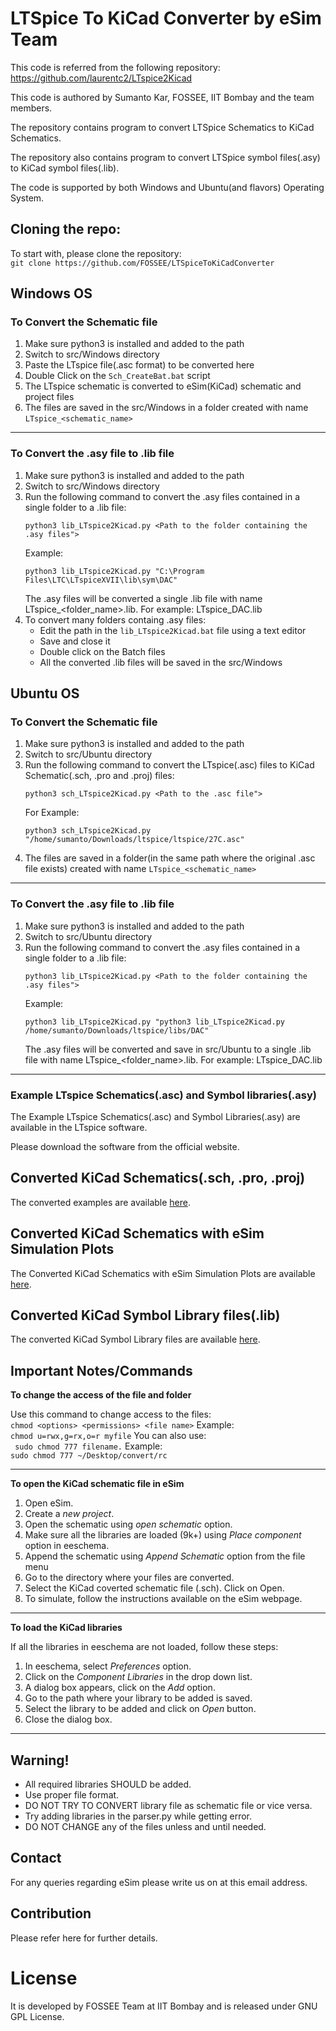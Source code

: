 # LTSpice To KiCad Converter by eSim Team

This code is referred from the following repository: https://github.com/laurentc2/LTspice2Kicad

This code is authored by Sumanto Kar, FOSSEE, IIT Bombay and the team members.

The repository contains program to convert LTSpice Schematics to KiCad Schematics.

The repository also contains program to convert LTSpice symbol files(.asy) to KiCad symbol files(.lib).

The code is supported by both Windows and Ubuntu(and flavors) Operating System.


## Cloning the repo:

To start with, please clone the repository:</br>
	```
	git clone https://github.com/FOSSEE/LTSpiceToKiCadConverter
	```

## Windows OS

### To Convert the Schematic file

1. Make sure python3 is installed and added to the path
2. Switch to src/Windows directory
3. Paste the LTspice file(.asc format) to be converted here
4. Double Click on the ```Sch_CreateBat.bat``` script
5. The LTspice schematic is converted to eSim(KiCad) schematic and project files
6. The files are saved in the src/Windows in a folder created with name ```LTspice_<schematic_name>```

-----------------------------------------------
### To Convert the .asy file to .lib file

1. Make sure python3 is installed and added to the path
2. Switch to src/Windows directory
3. Run the following command to convert the .asy files contained in a single folder to a .lib file:
	```
	python3 lib_LTspice2Kicad.py <Path to the folder containing the .asy files">
	```
	Example:
	```
	python3 lib_LTspice2Kicad.py "C:\Program Files\LTC\LTspiceXVII\lib\sym\DAC"
	```
	The .asy files will be converted a single .lib file with name LTspice_<folder_name>.lib. 
	For example: LTspice_DAC.lib</br>
4. To convert many folders containg .asy files:</br>
	- Edit the path in the ```lib_LTspice2Kicad.bat``` file using a text editor</br>
	- Save and close it</br>
	- Double click on the Batch files</br>
	- All the converted .lib files will be saved in the src/Windows


## Ubuntu OS

### To Convert the Schematic file

1. Make sure python3 is installed and added to the path
2. Switch to src/Ubuntu directory
3. Run the following command to convert the LTspice(.asc) files to KiCad Schematic(.sch, .pro and .proj) files:
    ```
    python3 sch_LTspice2Kicad.py <Path to the .asc file">
    ```
    For Example:
    ```
    python3 sch_LTspice2Kicad.py "/home/sumanto/Downloads/ltspice/ltspice/27C.asc"
    ```
4. The files are saved in a folder(in the same path where the original .asc file exists) created with name ```LTspice_<schematic_name>```

-----------------------------------------------
### To Convert the .asy file to .lib file

1. Make sure python3 is installed and added to the path
2. Switch to src/Ubuntu directory
3. Run the following command to convert the .asy files contained in a single folder to a .lib file:
	```
	python3 lib_LTspice2Kicad.py <Path to the folder containing the .asy files">
	```
	Example:
	```
	python3 lib_LTspice2Kicad.py "python3 lib_LTspice2Kicad.py /home/sumanto/Downloads/ltspice/libs/DAC"
	```
	The .asy files will be converted and save in src/Ubuntu to a single .lib file with name LTspice_<folder_name>.lib. 
	For example: LTspice_DAC.lib

-----------------------------------------------
### Example LTspice Schematics(.asc) and Symbol libraries(.asy)
The Example LTspice Schematics(.asc) and Symbol Libraries(.asy) are available in the LTspice software.

Please download the software from the official website.

## Converted KiCad Schematics(.sch, .pro, .proj)
The converted examples are available [here](https://github.com/FOSSEE/LTSpiceToKiCadConverter/tree/main/Examples/ConvertedKiCad_Schematics_no_eSim_Plots).


## Converted KiCad Schematics with eSim Simulation Plots
The Converted KiCad Schematics with eSim Simulation Plots are available [here](https://github.com/FOSSEE/LTSpiceToKiCadConverter/tree/main/Examples/ConvertedKiCadSchematics_witheSimPlots).

## Converted KiCad Symbol Library files(.lib)
The converted KiCad Symbol Library files are available [here](https://github.com/FOSSEE/LTSpiceToKiCadConverter/tree/main/Examples/ConvertedLibraries).


## Important Notes/Commands
**To change the access of the file and folder**

Use this command to change access to the files:</br>
	```
 	chmod <options> <permissions> <file name>
  	```
Example:</br>
	```
 	chmod u=rwx,g=rx,o=r myfile
	```
You can also use:</br> 
	```	
	sudo chmod 777 filename.
	```
Example:</br>
	```
	sudo chmod 777 ~/Desktop/convert/rc
	```

-----------------------------------------------
**To open the KiCad schematic file in eSim** 

1. Open eSim.
2. Create a *new project*.
3. Open the schematic using *open schematic* option.
4. Make sure all the libraries are loaded (9k+) using *Place component* option in eeschema.
5. Append the schematic using *Append Schematic* option from the file menu
6. Go to the directory where your files are converted.
7. Select the KiCad coverted schematic file (.sch). Click on Open.
8. To simulate, follow the instructions available on the eSim webpage.
-----------------------------------------------
**To load the KiCad libraries**

If all the libraries in eeschema are not loaded, follow these steps:
1. In eeschema, select *Preferences* option.
2. Click on the *Component Libraries* in the drop down list.
3. A dialog box appears, click on the *Add* option.
4. Go to the path where your library to be added is saved.
5. Select the library to be added and click on *Open* button.
6. Close the dialog box.
-----------------------------------------------

## Warning!
- All required libraries SHOULD be added.
- Use proper file format.
- DO NOT TRY TO CONVERT library file as schematic file or vice versa.
- Try adding libraries in the parser.py while getting error.
- DO NOT CHANGE any of the files unless and until needed.

## Contact
For any queries regarding eSim please write us on at this email address.

## Contribution
Please refer here for further details.

# License
It is developed by FOSSEE Team at IIT Bombay and is released under GNU GPL License.

